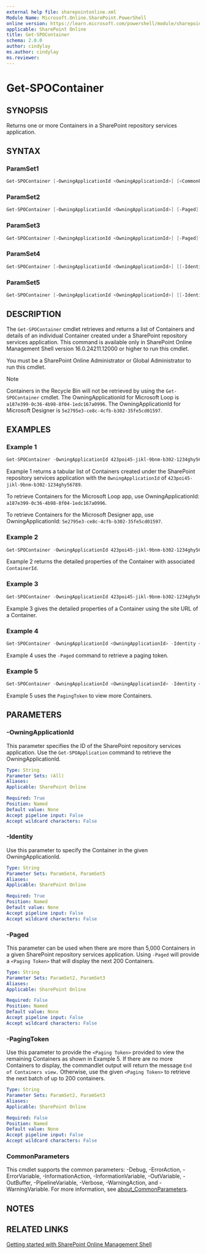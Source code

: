 ```yaml
---
external help file: sharepointonline.xml
Module Name: Microsoft.Online.SharePoint.PowerShell
online version: https://learn.microsoft.com/powershell/module/sharepoint-online/get-spocontainer
applicable: SharePoint Online
title: Get-SPOContainer
schema: 2.0.0
author: cindylay
ms.author: cindylay
ms.reviewer:
---
```


# Get-SPOContainer

## SYNOPSIS

Returns one or more Containers in a SharePoint repository services application. 

## SYNTAX

### ParamSet1

```powershell
Get-SPOContainer [-OwningApplicationId <OwningApplicationId>] [<CommonParameters>]
```

### ParamSet2
```powershell
Get-SPOContainer [-OwningApplicationId <OwningApplicationId>] [-Paged]
```

### ParamSet3
```powershell
Get-SPOContainer [-OwningApplicationId <OwningApplicationId>] [-Paged] [-PagingToken <Token String>]
```

### ParamSet4

```powershell
Get-SPOContainer [-OwningApplicationId <OwningApplicationId>] [[-Identity] <ContainerId>]
```

### ParamSet5

```powershell
Get-SPOContainer [-OwningApplicationId <OwningApplicationId>] [[-Identity] <ContainerSiteURL>]  
```

## DESCRIPTION

The `Get-SPOContainer` cmdlet retrieves and returns a list of Containers and details of an individual Container created under a SharePoint repository services application. This command is available only in SharePoint Online Management Shell version 16.0.24211.12000 or higher to run this cmdlet.

You must be a SharePoint Online Administrator or Global Administrator to run this cmdlet.

> [!NOTE]  
> Containers in the Recycle Bin will not be retrieved by using the `Get-SPOContainer` cmdlet. 
> The OwningApplicationId for Microsoft Loop is `a187e399-0c36-4b98-8f04-1edc167a0996`.
> The OwningApplicationId for Microsoft Designer is `5e2795e3-ce8c-4cfb-b302-35fe5cd01597`.

## EXAMPLES

### Example 1

```powershell
Get-SPOContainer -OwningApplicationId 423poi45-jikl-9bnm-b302-1234ghy56789 | FT 
```

Example 1 returns a tabular list of Containers created under the SharePoint repository services application with the `OwningApplicationId` of  `423poi45-jikl-9bnm-b302-1234ghy56789`.

To retrieve Containers for the Microsoft Loop app, use OwningApplicationId: `a187e399-0c36-4b98-8f04-1edc167a0996`. 

To retrieve Containers for the Microsoft Designer app, use OwningApplicationId: `5e2795e3-ce8c-4cfb-b302-35fe5cd01597`.

### Example 2

```powershell
Get-SPOContainer -OwningApplicationId 423poi45-jikl-9bnm-b302-1234ghy56789 -Identity b66f5b2e-4cbd-4754-9ad3-8291c2c81ade 
```

Example 2 returns the detailed properties of the Container with associated `ContainerId`.

 
### Example 3

```powershell
Get-SPOContainer -OwningApplicationId 423poi45-jikl-9bnm-b302-1234ghy56789 -Identity https://contoso.sharepoint.com/storagecontainers/CSP_b66f5b2e-4cbd-4754-9ad3-8291c2c81ade 
```

Example 3 gives the detailed properties of a Container using the site URL of a Container.

### Example 4

```powershell
Get-SPOContainer -OwningApplicationId <OwningApplicationId> -Identity <ContainerId> -Paged | FT
```

Example 4 uses the `-Paged` command to retrieve a paging token.

### Example 5

```powershell
Get-SPOContainer -OwningApplicationId <OwningApplicationId> -Identity <ContainerId> -Paged -PagingToken <Token String> | FT 
```

Example 5 uses the `PagingToken` to view more Containers.

## PARAMETERS

### -OwningApplicationId

This parameter specifies the ID of the SharePoint repository services application. Use the `Get-SPOApplication` command to retrieve the OwningApplicationId.
 
```yaml
Type: String
Parameter Sets: (All)
Aliases:
Applicable: SharePoint Online

Required: True
Position: Named
Default value: None
Accept pipeline input: False
Accept wildcard characters: False
```

### -Identity

Use this parameter to specify the Container in the given OwningApplicationId.
 
```yaml
Type: String
Parameter Sets: ParamSet4, ParamSet5
Aliases:
Applicable: SharePoint Online

Required: True
Position: Named
Default value: None
Accept pipeline input: False
Accept wildcard characters: False
```

### -Paged

This parameter can be used when there are more than 5,000 Containers in a given SharePoint repository services application. Using `-Paged` will provide a `<Paging Token>` that will display the next 200 Containers.

```yaml
Type: String
Parameter Sets: ParamSet2, ParamSet3
Aliases:
Applicable: SharePoint Online

Required: False
Position: Named
Default value: None
Accept pipeline input: False
Accept wildcard characters: False
```


### -PagingToken

Use this parameter to provide the `<Paging Token>` provided to view the remaining Containers as shown in Example 5. If there are no more Containers to display, the commandlet output will return the message `End of Containers view.` Otherwise, use the given `<Paging Token>` to retrieve the next batch of up to 200 containers.

```yaml
Type: String
Parameter Sets: ParamSet2, ParamSet3
Aliases:
Applicable: SharePoint Online

Required: False
Position: Named
Default value: None
Accept pipeline input: False
Accept wildcard characters: False
```

### CommonParameters

This cmdlet supports the common parameters: -Debug, -ErrorAction, -ErrorVariable, -InformationAction, -InformationVariable, -OutVariable, -OutBuffer, -PipelineVariable, -Verbose, -WarningAction, and -WarningVariable. For more information, see [about_CommonParameters](https://go.microsoft.com/fwlink/?LinkID=113216).

## NOTES

## RELATED LINKS

[Getting started with SharePoint Online Management Shell](/powershell/sharepoint/sharepoint-online/connect-sharepoint-online?view=sharepoint-ps)

